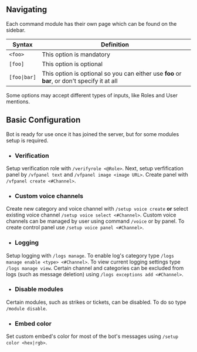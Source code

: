 ## Navigating

Each command module has their own page which can be found on the sidebar.

Syntax            | Definition                                                                                        
 ---------------- | ------------------------------------------------------------------------------------------------- 
`<foo>`           | This option is mandatory                                                                        
`[foo]`           | This option is optional                                                                         
`[foo\|bar]`      | This option is optional so you can either use **foo** or **bar**, or don't specify it at all    

Some options may accept different types of inputs, like Roles and User mentions.

## Basic Configuration

Bot is ready for use once it has joined the server, but for some modules setup is required. 

- ### Verification
Setup verification role with `/verifyrole <@Role>`. Next, setup verfification panel by `/vfpanel text` and `/vfpanel image <image URL>`.
Create panel with `/vfpanel create <#Channel>`.


- ### Custom voice channels
Create new category and voice channel with `/setup voice create` **or** select existing voice channel `/setup voice select <#Channel>`.
Custom voice channels can be managed by user using command `/voice` or by panel. To create control panel use `/setup voice panel <#Channel>`.


- ### Logging
Setup logging with `/logs manage`. To enable log's category type `/logs manage enable <type> <#Channel>`. To view current logging settings type `/logs manage view`.
Certain channel and categories can be excluded from logs (such as message deletion) using `/logs exceptions add <#Channel>`.


- ### Disable modules
Certain modules, such as strikes or tickets, can be disabled. To do so type `/module disable`.


- ### Embed color
Set custom embed's color for most of the bot's messages using `/setup color <hex|rgb>`.
